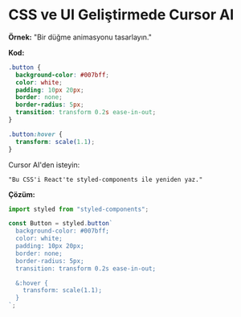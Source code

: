 # CSS ve UI Geliştirmede Cursor AI

**Örnek:**
"Bir düğme animasyonu tasarlayın."

**Kod:**

```css
.button {
  background-color: #007bff;
  color: white;
  padding: 10px 20px;
  border: none;
  border-radius: 5px;
  transition: transform 0.2s ease-in-out;
}

.button:hover {
  transform: scale(1.1);
}
```

Cursor AI'den isteyin:

```
"Bu CSS'i React'te styled-components ile yeniden yaz."
```

**Çözüm:**

```javascript
import styled from "styled-components";

const Button = styled.button`
  background-color: #007bff;
  color: white;
  padding: 10px 20px;
  border: none;
  border-radius: 5px;
  transition: transform 0.2s ease-in-out;

  &:hover {
    transform: scale(1.1);
  }
`;
```
